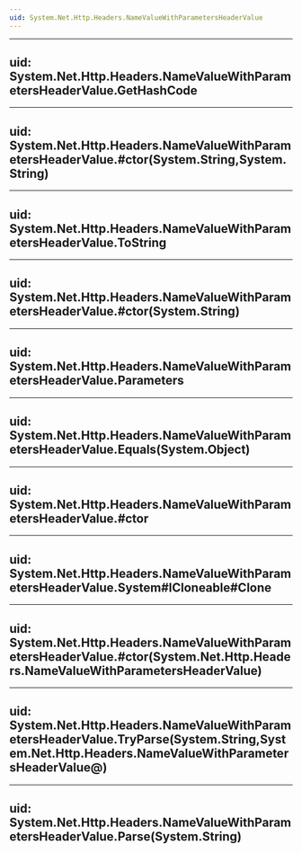 ```yaml
---
uid: System.Net.Http.Headers.NameValueWithParametersHeaderValue
---
```


---
uid: System.Net.Http.Headers.NameValueWithParametersHeaderValue.GetHashCode
---

---
uid: System.Net.Http.Headers.NameValueWithParametersHeaderValue.#ctor(System.String,System.String)
---

---
uid: System.Net.Http.Headers.NameValueWithParametersHeaderValue.ToString
---

---
uid: System.Net.Http.Headers.NameValueWithParametersHeaderValue.#ctor(System.String)
---

---
uid: System.Net.Http.Headers.NameValueWithParametersHeaderValue.Parameters
---

---
uid: System.Net.Http.Headers.NameValueWithParametersHeaderValue.Equals(System.Object)
---

---
uid: System.Net.Http.Headers.NameValueWithParametersHeaderValue.#ctor
---

---
uid: System.Net.Http.Headers.NameValueWithParametersHeaderValue.System#ICloneable#Clone
---

---
uid: System.Net.Http.Headers.NameValueWithParametersHeaderValue.#ctor(System.Net.Http.Headers.NameValueWithParametersHeaderValue)
---

---
uid: System.Net.Http.Headers.NameValueWithParametersHeaderValue.TryParse(System.String,System.Net.Http.Headers.NameValueWithParametersHeaderValue@)
---

---
uid: System.Net.Http.Headers.NameValueWithParametersHeaderValue.Parse(System.String)
---
